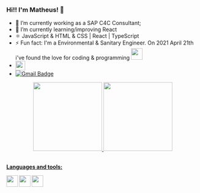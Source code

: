 ### Hi!! I'm Matheus! 👋

- 🔭 I’m currently working as a SAP C4C Consultant;
- 🌱 I’m currently learning/improving React 
- ⚛️ JavaScript & HTML & CSS | React | TypeScript
- ⚡ Fun fact: I'm a Environmental & Sanitary Engineer. On 2021 April 21th i've found the love for coding & programming <img src="https://media.giphy.com/media/WUlplcMpOCEmTGBtBW/giphy.gif" width="30">
- <a href="https://www.linkedin.com/in/matheus-betti-626601129/" target="_blank"><img src="https://img.shields.io/badge/-LinkedIn-%230077B5?style=for-the-badge&logo=linkedin&logoColor=white" target="_blank" height="25em" align="center"></a>
- [![Gmail Badge](https://img.shields.io/badge/-matheusbbetti@gmail.com-c14438?style=flat-square&logo=Gmail&logoColor=white&link=mailto:matheusbbetti@gmail.com)](mailto:matheubbetti@gmail.com)

<div align="center">
  <a href="https://github.com/MatheusBetti">
  <img height="180em" left src="https://github-readme-stats.vercel.app/api?username=MatheusBetti&show_icons=true&theme=dark&include_all_commits=true&count_private=true"/>
  <img height="180em" right src="https://github-readme-stats.vercel.app/api/top-langs/?username=MatheusBetti&layout=compact&langs_count=7&theme=dark"/>
</div>
  
  ##
  
**Languages and tools:**

<img align="left" height="30" width="30" src="https://raw.githubusercontent.com/jakeliny/jakeliny/master/images/javascript.png">
<img align="left" height="30" width="30" src="https://raw.githubusercontent.com/jakeliny/jakeliny/master/images/typescript.png">
<img align="left"height="30" width="30" src="https://raw.githubusercontent.com/jakeliny/jakeliny/master/images/react.png">
  
